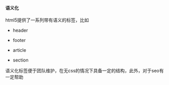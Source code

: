 #### 语义化

html5提供了一系列带有语义的标签，比如

- header

- footer

- article

- section

语义化标签便于团队维护，在无css的情况下具备一定的结构，此外，对于seo有一定帮助
